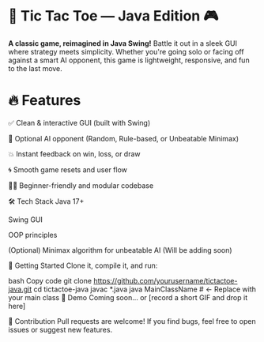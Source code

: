 # 🧠 Tic Tac Toe — Java Edition 🎮
**A classic game, reimagined in Java Swing!**
Battle it out in a sleek GUI where strategy meets simplicity. Whether you're going solo or facing off against a smart AI opponent, this game is lightweight, responsive, and fun to the last move.

# 🔥 Features
✅ Clean & interactive GUI (built with Swing)

🤖 Optional AI opponent (Random, Rule-based, or Unbeatable Minimax)

💥 Instant feedback on win, loss, or draw

🌀 Smooth game resets and user flow

👨‍💻 Beginner-friendly and modular codebase

🛠️ Tech Stack
Java 17+

Swing GUI

OOP principles

(Optional) Minimax algorithm for unbeatable AI (Will be adding soon)

🚀 Getting Started
Clone it, compile it, and run:

bash
Copy code
git clone https://github.com/yourusername/tictactoe-java.git
cd tictactoe-java
javac *.java
java MainClassName  # <- Replace with your main class
🎯 Demo
Coming soon... or [record a short GIF and drop it here]

🙌 Contribution
Pull requests are welcome!
If you find bugs, feel free to open issues or suggest new features.




